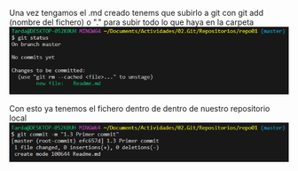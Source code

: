 Una vez tengamos el .md creado tenems que subirlo a git con git add (nombre del fichero) o "." para subir todo lo que haya en la carpeta
![alt text](image.png)

Con esto ya tenemos el fichero dentro de dentro de nuestro repositorio local 
![alt text](image-1.png)
